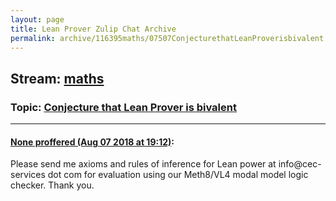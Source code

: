 ```yaml
---
layout: page
title: Lean Prover Zulip Chat Archive 
permalink: archive/116395maths/07507ConjecturethatLeanProverisbivalent.html
---
```


## Stream: [maths](index.html)
### Topic: [Conjecture that Lean Prover is bivalent](07507ConjecturethatLeanProverisbivalent.html)

---

#### [None proffered (Aug 07 2018 at 19:12)](https://leanprover.zulipchat.com/#narrow/stream/116395-maths/topic/Conjecture%20that%20Lean%20Prover%20is%20bivalent/near/131056615):
Please send me axioms and rules of inference for Lean power at info@cec-services dot com for evaluation using our Meth8/VL4 modal model logic checker. Thank you.

